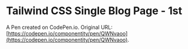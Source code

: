 # Tailwind CSS Single Blog Page - 1st

A Pen created on CodePen.io. Original URL: [https://codepen.io/componentity/pen/QWNvaoo](https://codepen.io/componentity/pen/QWNvaoo).


